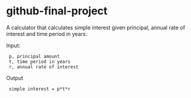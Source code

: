 # github-final-project
A calculator that calculates simple interest given principal, annual rate of interest and time period in years.

Input:

     p, principal amount
     t, time period in years
     r, annual rate of interest
     
Output

     simple interest = p*t*r
